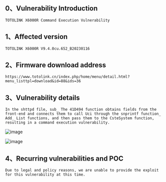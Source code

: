## 0、Vulnerability Introduction

```
TOTOLINK X6000R Command Execution Vulnerability
```

## 1、Affected version

```
TOTOLINK X6000R V9.4.0cu.652_B20230116
```

## 2、Firmware download address

```
https://www.totolink.cn/index.php/home/menu/detail.html?menu_listtpl=download&id=88&ids=36
```

## 3、Vulnerability details

```
In the shttpd file, sub_ The 41D494 function obtains fields from the front-end and connects them to call Uci through the snprintf function_ Add_ List functions, and then pass them to the CsteSystem function, resulting in a command execution vulnerability.
```

![image](https://github.com/XYIYM/Digging/blob/main/TOTOLINK/X6000R/14/upload/image-20231018114944999.png)

![image](https://github.com/XYIYM/Digging/blob/main/TOTOLINK/X6000R/14/upload/image-20231018115015524.png)

## 4、Recurring vulnerabilities and POC

```
Due to legal and policy reasons, we are unable to provide the exploit for this vulnerability at this time.
```

